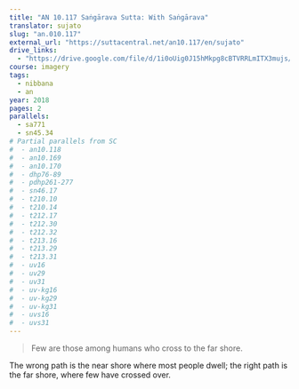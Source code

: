 ```yaml
---
title: "AN 10.117 Saṅgārava Sutta: With Saṅgārava"
translator: sujato
slug: "an.010.117"
external_url: "https://suttacentral.net/an10.117/en/sujato"
drive_links:
  - "https://drive.google.com/file/d/1i0oUig0J15hMkpg8cBTVRRLmITX3mujs/view?usp=drivesdk"
course: imagery
tags:
  - nibbana
  - an
year: 2018
pages: 2
parallels:
  - sa771
  - sn45.34
# Partial parallels from SC
#  - an10.118
#  - an10.169
#  - an10.170
#  - dhp76-89
#  - pdhp261-277
#  - sn46.17
#  - t210.10
#  - t210.14
#  - t212.17
#  - t212.30
#  - t212.32
#  - t213.16
#  - t213.29
#  - t213.31
#  - uv16
#  - uv29
#  - uv31
#  - uv-kg16
#  - uv-kg29
#  - uv-kg31
#  - uvs16
#  - uvs31
---
```


> Few are those among humans
who cross to the far shore.

The wrong path is the near shore where most people dwell; the right path is the far shore, where few have crossed over.

